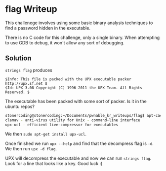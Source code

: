 # flag Writeup

This challenege involves using some basic binary analysis techniques to find a password hidden in the executable.

There is no C code for this challenge, only a single binary. When attempting to use GDB to debug, it won't allow any sort of debugging.

## Solution

`strings flag` produces 
```
$Info: This file is packed with the UPX executable packer http://upx.sf.net $
$Id: UPX 3.08 Copyright (C) 1996-2011 the UPX Team. All Rights Reserved. $
```

The executable has been packed with some sort of packer. Is it in the ubuntu repos?
```bash
stonercoding@stonercoding:~/Documents/pwnable_kr_writeups/flag$ apt-cache search upx
clamav - anti-virus utility for Unix - command-line interface
upx-ucl - efficient live-compressor for executables
```
We then `sudo apt-get install upx-ucl`.

Once finished we run `upx --help` and find that the decompress flag is `-d`. We then run `upx -d flag`.

UPX will decompress the executable and now we can run `strings flag`. Look for a line that looks like a key. Good luck :)
